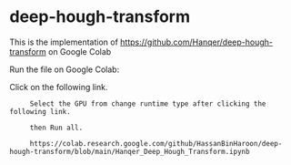 # deep-hough-transform
This is the implementation of https://github.com/Hanqer/deep-hough-transform on Google Colab

Run the file on Google Colab:

Click on the following link.

         Select the GPU from change runtime type after clicking the following link.
         
         then Run all.

         https://colab.research.google.com/github/HassanBinHaroon/deep-hough-transform/blob/main/Hanqer_Deep_Hough_Transform.ipynb

